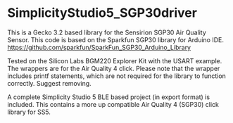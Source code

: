 # SimplicityStudio5_SGP30driver
This is a Gecko 3.2 based library for the Sensirion SGP30 Air Quality Sensor. This code is based on the Sparkfun SGP30 library for Arduino IDE. https://github.com/sparkfun/SparkFun_SGP30_Arduino_Library

Tested on the Silicon Labs BGM220 Explorer Kit with the USART example. The wrappers are for the Air Quality 4 click. Please note that the wrapper includes printf statements, which are not required for the library to function correctly. Suggest removing.

A complete Simplicity Studio 5 BLE based project (in export format) is included. This contains a more up compatible Air Quality 4 (SGP30) click library for SS5.
